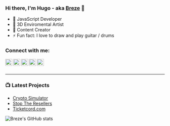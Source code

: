 ### Hi there, I'm Hugo - aka [Breze][twitch] 👋


- 🔭 JavaScript Developer
- 🌱 3D Enviromental Artist
- 👯 Content Creator
- ⚡ Fun fact: I love to draw and play guitar / drums

### Connect with me:

[<img align="left" alt="breze.site" width="22px" src="https://www.freeiconspng.com/thumbs/website-icon/website-icon-11.png" />][website]
[<img align="left" alt="Breze | Twitch" width="22px" src="https://static.wikia.nocookie.net/logopedia/images/8/83/Twitch_icon.svg/revision/latest/scale-to-width-down/250?cb=20200130150510" />][twitch]
[<img align="left" alt="Breze | YouTube" width="22px" src="https://upload.wikimedia.org/wikipedia/commons/4/42/YouTube_icon_%282013-2017%29.png" />][youtube]
[<img align="left" alt="Breze | Twitter" width="22px" src="https://www.iconpacks.net/icons/2/free-twitter-logo-icon-2429-thumb.png" />][twitter]
[<img align="left" alt="Breze | Discord" width="22px" src="https://www.freepnglogos.com/uploads/discord-logo-png/seven-kingdoms-9.png" />][discord]

<br />
<br />

---

### 📺 Latest Projects

- [Crypto Simulator](#)
- [Stop The Resellers](https://stopthersellers.com)
- [Ticketcord.com](https://ticketcord.com)



![Breze's GitHub stats](https://github-readme-stats.vercel.app/api?username=brezedc&theme=dark&show_icons=true)


[website]: https://breze.site
[twitch]: https://twitch.tv/breze
[twitter]: https://twitter.com/breze_v
[youtube]: https://www.youtube.com/c/Brezedc/videos
[discord]: https://discord.gg/breze
